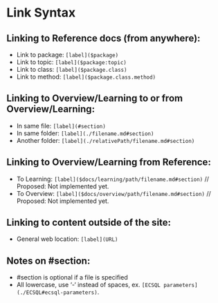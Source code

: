 # Link Syntax

## Linking to Reference docs (from anywhere):
* Link to package:                `[label]($package)`
*	Link to topic:                  `[label]($package:topic)`
*	Link to class:                  `[label]($package.class)`
*	Link to method:                 `[label]($package.class.method)`

## Linking to Overview/Learning to or from Overview/Learning:
*	In same file:                   `[label](#section)`
*	In same folder:                 `[label](./filename.md#section)`
*	Another folder:                 `[label](./relativePath/filename.md#section)`

## Linking to Overview/Learning from Reference:
*	To Learning:                    `[label]($docs/learning/path/filename.md#section)`  // Proposed: Not implemented yet.
*	To Overview:                    `[label]($docs/overview/path/filename.md#section)`  // Proposed: Not implemented yet.

## Linking to content outside of the site:
*	General web location:           `[label](URL)`

## Notes on #section:
*	#section is optional if a file is specified
*	All lowercase, use ‘-‘ instead of spaces, ex. `[ECSQL parameters](./ECSQL#ecsql-parameters)`.
